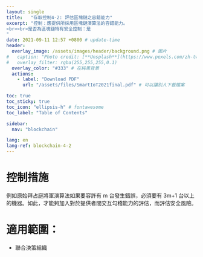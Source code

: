 ```yaml
---
layout: single
title:   "存取控制4-2: 評估區塊鏈之容錯能力"
excerpt: "控制：應提供所採用區塊鏈演算法的容錯能力。
<br><br>是否為區塊鏈特有安全控制：是
" 
date: 2021-09-11 12:57 +0800 # update-time
header:
  overlay_image: /assets/images/header/background.png # 圖片
#   caption: "Photo credit: [**Unsplash**](https://www.pexels.com/zh-tw/search/earth/)" # 可以表示圖片來源
#   overlay_filter: rgba(255,255,255,0.1)
  overlay_color: "#333" # 在純黑背景
  actions:
    - label: "Download PDF"
      url: "/assets/files/SmartIoT2021final.pdf" # 可以讓別人下載檔案

toc: true
toc_sticky: true
toc_icon: "ellipsis-h" # fontawesome
toc_label: "Table of Contents"

sidebar:
  nav: "blockchain"

lang: en
lang-ref: blockchain-4-2
---
```



# 控制措施
例如原始拜占庭將軍演算法如果要容許有 m 台發生錯誤，必須要有 3m+1 台以上的機器。如此，才能夠加入對於提供者間交互勾稽能力的評估，而評估安全風險。

# 適用範圍：
- 聯合決策組織

